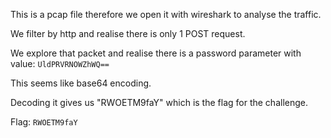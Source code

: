 This is a pcap file therefore we open it with wireshark to analyse the traffic.

We filter by http and realise there is only 1 POST request.

We explore that packet and realise there is a password parameter with value: `UldPRVRNOWZhWQ==`

This seems like base64 encoding.

Decoding it gives us "RWOETM9faY" which is the flag for the challenge.

Flag: `RWOETM9faY`
